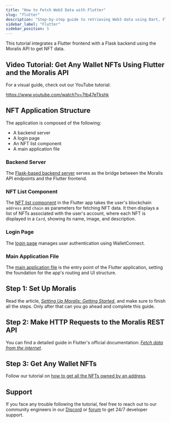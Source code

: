 ```yaml
---
title: "How to Fetch Web3 Data with Flutter"
slug: "flutter"
description: "Step-by-step guide to retrieving Web3 data using Dart, Flutter, and the Moralis NFT API."
sidebar_label: "Flutter"
sidebar_position: 5
---
```


This tutorial integrates a Flutter frontend with a Flask backend using the Moralis API to get NFT data.

## Video Tutorial: Get Any Wallet NFTs Using Flutter and the Moralis API

For a visual guide, check out our YouTube tutorial:

https://www.youtube.com/watch?v=7tb47eTkshk

## NFT Application Structure

The application is composed of the following:

- A backend server
- A login page
- An NFT list component
- A main application file

### Backend Server

The [Flask-based backend server](https://github.com/MoralisWeb3/youtube-tutorials/blob/main/video_flutter_nfts/backend/app.py) serves as the bridge between the Moralis API endpoints and the Flutter frontend.

### NFT List Component

The [NFT list component](https://github.com/MoralisWeb3/youtube-tutorials/blob/main/video_flutter_nfts/lib/components/list_nfts.dart) in the Flutter app takes the user's blockchain `address` and `chain` as parameters for fetching NFT data. It then displays a list of NFTs associated with the user's account, where each NFT is displayed in a `Card`, showing its name, image, and description.

### Login Page

The [login page](https://github.com/MoralisWeb3/youtube-tutorials/blob/main/video_flutter_nfts/lib/pages/login_page.dart) manages user authentication using WalletConnect.

### Main Application File

The [main application file](https://github.com/MoralisWeb3/youtube-tutorials/blob/main/video_flutter_nfts/lib/main.dart) is the entry point of the Flutter application, setting the foundation for the app's routing and UI structure.

## Step 1: Set Up Moralis

Read the article, _[Setting Up Moralis: Getting Started](/web3-data-api/evm/get-your-api-key)_, and make sure to finish all the steps. Only after that can you go ahead and complete this guide.

## Step 2: Make HTTP Requests to the Moralis REST API

You can find a detailed guide in Flutter's official documentation: _[Fetch data from the internet](https://docs.flutter.dev/cookbook/networking/fetch-data)_.

## Step 3: Get Any Wallet NFTs

Follow our tutorial on [how to get all the NFTs owned by an address](/web3-data-api/evm/how-to-get-all-nfts-owned-by-an-address).

## Support

If you face any trouble following the tutorial, feel free to reach out to our community engineers in our [Discord](https://moralis.io/discord) or [forum](https://forum.moralis.io) to get 24/7 developer support.
